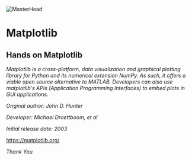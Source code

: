 ![MasterHead](https://matplotlib.org/stable/_images/sphx_glr_logos2_003_2_0x.png)

# Matplotlib

## Hands on Matplotlib

_Matplotlib is a cross-platform, data visualization and graphical plotting library for Python and its numerical extension NumPy. As such, it offers a viable open source alternative to MATLAB. Developers can also use matplotlib's APIs (Application Programming Interfaces) to embed plots in GUI applications._

_Original author: John D. Hunter_

_Developer: Michael Droettboom, et al_

_Initial release date: 2003_

https://matplotlib.org/



_Thank You_